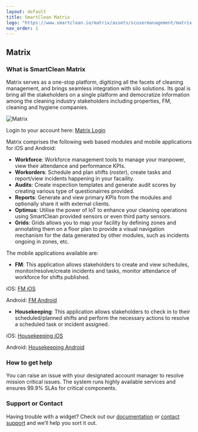 ```yaml
---
layout: default
title: SmartClean Matrix
logo: "https://www.smartclean.io/matrix/assets/scusermanagement/matrix.svg"
nav_order: 1
---
```


## Matrix

### What is SmartClean Matrix

Matrix serves as a one-stop platform, digitizing all the facets of cleaning management, and brings seamless integration with silo solutions. Its goal is bring all the stakeholders on a single platform and democratize information among the cleaning industry stakeholders including properties, FM, cleaning and hygiene companies.

![Matrix](https://www.smartclean.io/matrix/images/matrix-home.png)

Login to your account here: [Matrix Login](https://www.smartclean.io/matrix/sso "Matrix Homepage")

Matrix comprises the following web based modules and mobile applications for iOS and Android:

- **Workforce**: Workforce management tools to manage your manpower, view their attendance and performance KPIs.
- **Workorders**: Schedule and plan shifts (_roster_), create tasks and report/view incidents happening in your facaility.
- **Audits**: Create inspection templates and generate audit scores by creating various type of questionairres provided.
- **Reports**: Generate and view primary KPIs from the modules and optionally share it with external clients.
- **Optimus**: Utilise the power of IoT to enhance your cleaning operations using SmartClean provided sensors or even third party sensors.
- **Grids**: Grids allows you to map your facility by defining zones and annotating them on a floor plan to provide a visual navigation mechanism for the data generated by other modules, such as incidents ongoing in zones, etc.

The mobile applications available are:
- **FM**: This application allows stakeholders to create and view schedules, monitor/resolve/create incidents and tasks, monitor attendance of workforce for shifts published.

iOS: [FM iOS](https://apps.apple.com/sg/app/smartclean-fm/id1557617403 "FM for iOS")

Android: [FM Android](https://play.google.com/store/apps/details?id=com.app.sc_manager "FM for Android")

- **Housekeeping**: This application allows stakeholders to check in to their scheduled/planned shifts and perform the necessary actions to resolve a scheduled task or incident assigned.

iOS: [Housekeeping iOS](https://apps.apple.com/sg/app/smartclean-housekeeping/id1551763664 "FM for iOS")

Android: [Housekeeping Android](https://play.google.com/store/apps/details?id=com.app.sc_cleaners_app "Housekeeping for Android")

### How to get help

You can raise an issue with your designated account manager to resolve mission critical issues. The system runs highly available services and ensures 99.9% SLAs for critical components.

### Support or Contact

Having trouble with a widget? Check out our [documentation](https://docs.smartclean.io/) or [contact support](https://www.smartclean.io/contact.html) and we’ll help you sort it out.
